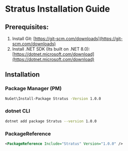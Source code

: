 ﻿# Stratus Installation Guide

## Prerequisites:
1. Install Git: [https://git-scm.com/downloads](https://git-scm.com/downloads)
2. Install .NET SDK (Its built on .NET 8.0): [https://dotnet.microsoft.com/download](https://dotnet.microsoft.com/download)

## Installation

### **Package Manager (PM)**
```bash
NuGet\Install-Package Stratus -Version 1.0.0
```

### **dotnet CLI**
```bash
dotnet add package Stratus --version 1.0.0
```

### **PackageReference**
```XML
<PackageReference Include="Stratus" Version="1.0.0" />
```
